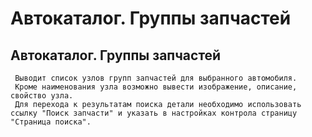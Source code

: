 ﻿---
description: 2.4.7
---
# Автокаталог. Группы запчастей
## Автокаталог. Группы запчастей
     Выводит список узлов групп запчастей для выбранного автомобиля.
     Кроме наименования узла возможно вывести изображение, описание, свойство узла.
     Для перехода к результатам поиска детали необходимо использовать ссылку "Поиск запчасти" и указать в настройках контрола страницу "Страница поиска".
